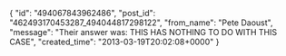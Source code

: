  {
   "id": "494067843962486",
   "post_id": "462493170453287_494044817298122",
   "from_name": "Pete Daoust",
   "message": "Their answer was: THIS HAS NOTHING TO DO WITH THIS CASE",
   "created_time": "2013-03-19T20:02:08+0000"
 }
